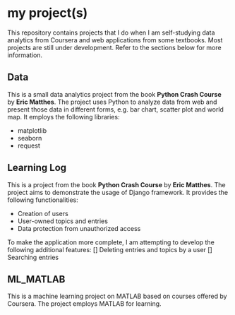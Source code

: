 # my project(s)

This repository contains projects that I do when I am self-studying data analytics from Coursera and web applications from some textbooks. Most projects are still under development. Refer to the sections below for more information.

## Data

This is a small data analytics project from the book **Python Crash Course** by **Eric Matthes**. The project uses Python to analyze data from web and present those data in different forms, e.g. bar chart, scatter plot and world map. It employs the following libraries:
  - matplotlib
  - seaborn
  - request

## Learning Log

This is a project from the book **Python Crash Course** by **Eric Matthes**. The project aims to demonstrate the usage of Django framework. It provides the following functionalities:
  - Creation of users
  - User-owned topics and entries
  - Data protection from unauthorized access

To make the application more complete, I am attempting to develop the following additional features:
  [] Deleting entries and topics by a user
  [] Searching entries
  
## ML_MATLAB

This is a machine learning project on MATLAB based on courses offered by Coursera. The project employs MATLAB for learning.
